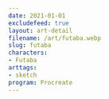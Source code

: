 ```yaml
---
date: 2021-01-01
excludefeed: true
layout: art-detail
filename: /art/futaba.webp
slug: futaba
characters:
- Futaba
arttags:
- sketch
program: Procreate
---
```

